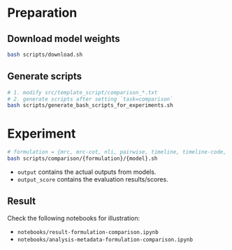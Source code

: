 # Preparation
## Download model weights
```bash
bash scripts/download.sh
```
## Generate scripts
```bash
# 1. modify src/template_script/comparison_*.txt
# 2. generate scripts after setting `task=comparison`
bash scripts/generate_bash_scripts_for_experiments.sh
```
# Experiment
```bash
# formulation = {mrc, mrc-cot, nli, pairwise, timeline, timeline-code, timeline-cot}
bash scripts/comparison/{formulation}/{model}.sh
```
* `output` contains the actual outputs from models.
* `output_score` contains the evaluation results/scores.
## Result
Check the following notebooks for illustration:
* `notebooks/result-formulation-comparison.ipynb`
* `notebooks/analysis-metadata-formulation-comparison.ipynb`
